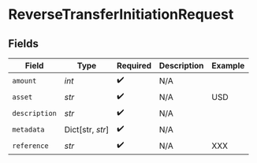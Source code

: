 # ReverseTransferInitiationRequest


## Fields

| Field              | Type               | Required           | Description        | Example            |
| ------------------ | ------------------ | ------------------ | ------------------ | ------------------ |
| `amount`           | *int*              | :heavy_check_mark: | N/A                |                    |
| `asset`            | *str*              | :heavy_check_mark: | N/A                | USD                |
| `description`      | *str*              | :heavy_check_mark: | N/A                |                    |
| `metadata`         | Dict[str, *str*]   | :heavy_check_mark: | N/A                |                    |
| `reference`        | *str*              | :heavy_check_mark: | N/A                | XXX                |
